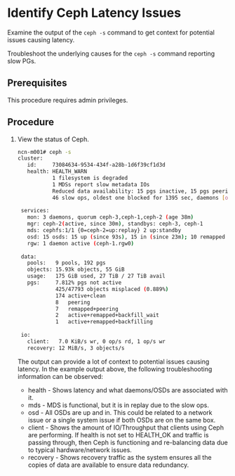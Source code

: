 # Identify Ceph Latency Issues

Examine the output of the `ceph -s` command to get context for potential issues causing latency.

Troubleshoot the underlying causes for the `ceph -s` command reporting slow PGs.

## Prerequisites

This procedure requires admin privileges.

## Procedure

1. View the status of Ceph.

    ```bash
    ncn-m001# ceph -s
    cluster:
       id:     73084634-9534-434f-a28b-1d6f39cf1d3d
       health: HEALTH_WARN
               1 filesystem is degraded
               1 MDSs report slow metadata IOs
               Reduced data availability: 15 pgs inactive, 15 pgs peering
               46 slow ops, oldest one blocked for 1395 sec, daemons [osd,2,osd,5,mon,ceph-1,mon,ceph-2,mon,ceph-3] have slow ops.  
     
     services:
       mon: 3 daemons, quorum ceph-3,ceph-1,ceph-2 (age 38m)
       mgr: ceph-2(active, since 30m), standbys: ceph-3, ceph-1
       mds: cephfs:1/1 {0=ceph-2=up:replay} 2 up:standby                 
       osd: 15 osds: 15 up (since 93s), 15 in (since 23m); 10 remapped pgs  
       rgw: 1 daemon active (ceph-1.rgw0)                                                          
                                                                                     
     data:
       pools:   9 pools, 192 pgs
       objects: 15.93k objects, 55 GiB
       usage:   175 GiB used, 27 TiB / 27 TiB avail
       pgs:     7.812% pgs not active
                425/47793 objects misplaced (0.889%)
                174 active+clean
                8   peering
                7   remapped+peering
                2   active+remapped+backfill_wait
                1   active+remapped+backfilling
     
     io:
       client:   7.0 KiB/s wr, 0 op/s rd, 1 op/s wr  
       recovery: 12 MiB/s, 3 objects/s    
    ```

    The output can provide a lot of context to potential issues causing latency. In the example output above, the following troubleshooting information can be observed:

    - health - Shows latency and what daemons/OSDs are associated with it.
    - mds - MDS is functional, but it is in replay due to the slow ops.
    - osd - All OSDs are up and in. This could be related to a network issue or a single system issue if both OSDs are on the same box.
    - client - Shows the amount of IO/Throughput that clients using Ceph are performing. If health is not set to HEALTH\_OK and traffic is passing through, then Ceph is functioning and re-balancing data due to typical hardware/network issues.
    - recovery - Shows recovery traffic as the system ensures all the copies of data are available to ensure data redundancy.
